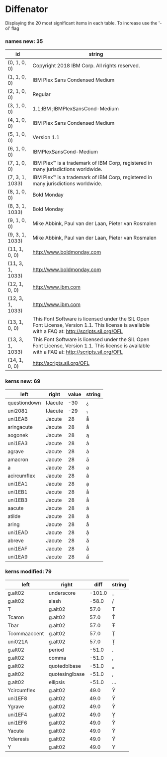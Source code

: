 # Diffenator

Displaying the 20 most significant items in each table. To increase use the '-ol' flag


### names new: 35

id | string
--- | --- | 
(0, 1, 0, 0) | Copyright 2018 IBM Corp. All rights reserved.
(1, 1, 0, 0) | IBM Plex Sans Condensed Medium
(2, 1, 0, 0) | Regular
(3, 1, 0, 0) | 1.1;IBM ;IBMPlexSansCond-Medium
(4, 1, 0, 0) | IBM Plex Sans Condensed Medium
(5, 1, 0, 0) | Version 1.1
(6, 1, 0, 0) | IBMPlexSansCond-Medium
(7, 1, 0, 0) | IBM Plex™ is a trademark of IBM Corp, registered in many jurisdictions worldwide.
(7, 3, 1, 1033) | IBM Plex™ is a trademark of IBM Corp, registered in many jurisdictions worldwide.
(8, 1, 0, 0) | Bold Monday
(8, 3, 1, 1033) | Bold Monday
(9, 1, 0, 0) | Mike Abbink, Paul van der Laan, Pieter van Rosmalen
(9, 3, 1, 1033) | Mike Abbink, Paul van der Laan, Pieter van Rosmalen
(11, 1, 0, 0) | http://www.boldmonday.com
(11, 3, 1, 1033) | http://www.boldmonday.com
(12, 1, 0, 0) | http://www.ibm.com
(12, 3, 1, 1033) | http://www.ibm.com
(13, 1, 0, 0) | This Font Software is licensed under the SIL Open Font License, Version 1.1. This license is available with a FAQ at: http://scripts.sil.org/OFL
(13, 3, 1, 1033) | This Font Software is licensed under the SIL Open Font License, Version 1.1. This license is available with a FAQ at: http://scripts.sil.org/OFL
(14, 1, 0, 0) | http://scripts.sil.org/OFL

### kerns new: 69

left | right | value | string
--- | --- | --- | --- | 
questiondown | IJacute | -30 | ¿
uni2081 | IJacute | -29 | ₁
uni1EAB | Jacute | 28 | ẫ
aringacute | Jacute | 28 | ǻ
aogonek | Jacute | 28 | ą
uni1EA3 | Jacute | 28 | ả
agrave | Jacute | 28 | à
amacron | Jacute | 28 | ā
a | Jacute | 28 | a
acircumflex | Jacute | 28 | â
uni1EA1 | Jacute | 28 | ạ
uni1EB1 | Jacute | 28 | ằ
uni1EB3 | Jacute | 28 | ẳ
aacute | Jacute | 28 | á
atilde | Jacute | 28 | ã
aring | Jacute | 28 | å
uni1EAD | Jacute | 28 | ậ
abreve | Jacute | 28 | ă
uni1EAF | Jacute | 28 | ắ
uni1EA9 | Jacute | 28 | ẩ

### kerns modified: 79

left | right | diff | string
--- | --- | --- | --- | 
g.alt02 | underscore | -101.0 | _
g.alt02 | slash | -58.0 | /
T | g.alt02 | 57.0 | T
Tcaron | g.alt02 | 57.0 | Ť
Tbar | g.alt02 | 57.0 | Ŧ
Tcommaaccent | g.alt02 | 57.0 | Ţ
uni021A | g.alt02 | 57.0 | Ț
g.alt02 | period | -51.0 | .
g.alt02 | comma | -51.0 | ,
g.alt02 | quotedblbase | -51.0 | „
g.alt02 | quotesinglbase | -51.0 | ‚
g.alt02 | ellipsis | -51.0 | …
Ycircumflex | g.alt02 | 49.0 | Ŷ
uni1EF8 | g.alt02 | 49.0 | Ỹ
Ygrave | g.alt02 | 49.0 | Ỳ
uni1EF4 | g.alt02 | 49.0 | Ỵ
uni1EF6 | g.alt02 | 49.0 | Ỷ
Yacute | g.alt02 | 49.0 | Ý
Ydieresis | g.alt02 | 49.0 | Ÿ
Y | g.alt02 | 49.0 | Y